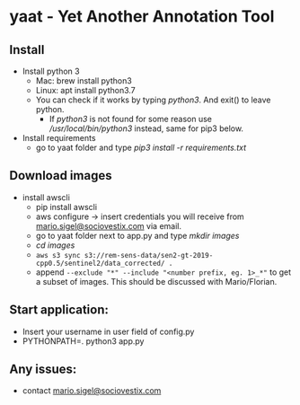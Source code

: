 # yaat - Yet Another Annotation Tool

## Install
* Install python 3
  * Mac: brew install python3
  * Linux: apt install python3.7
  * You can check if it works by typing *python3*. And exit() to leave python.
    * If *python3* is not found for some reason use */usr/local/bin/python3* instead, same for pip3 below.
* Install requirements
  * go to yaat folder and type *pip3 install -r requirements.txt* 
  
## Download images
* install awscli 
  * pip install awscli
  * aws configure -> insert credentials you will receive from mario.sigel@sociovestix.com via email. 
  * go to yaat folder next to app.py and type *mkdir images*
  * *cd images*
  * ``` aws s3 sync s3://rem-sens-data/sen2-gt-2019-cpp0.5/sentinel2/data_corrected/ . ```
  * append ``` --exclude "*" --include "<number prefix, eg. 1>_*" ``` to get a subset of images. This should be discussed with Mario/Florian.
  
## Start application:
* Insert your username in user field of config.py
* PYTHONPATH=. python3 app.py


## Any issues:
* contact mario.sigel@sociovestix.com
  
